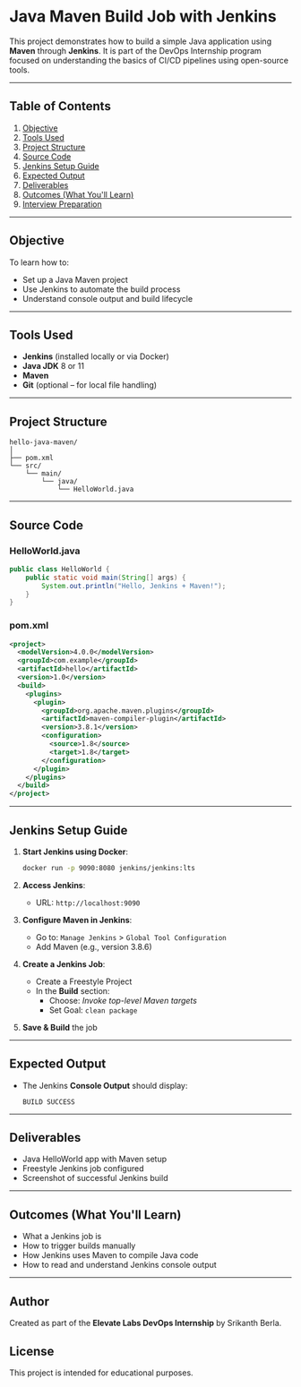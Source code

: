 
# Java Maven Build Job with Jenkins

This project demonstrates how to build a simple Java application using **Maven** through **Jenkins**. It is part of the DevOps Internship program focused on understanding the basics of CI/CD pipelines using open-source tools.

---

## Table of Contents

1. [Objective](#objective)  
2. [Tools Used](#tools-used)  
3. [Project Structure](#project-structure)  
4. [Source Code](#source-code)  
5. [Jenkins Setup Guide](#jenkins-setup-guide)  
6. [Expected Output](#expected-output)  
7. [Deliverables](#deliverables)  
8. [Outcomes (What You'll Learn)](#outcomes-what-youll-learn)  
9. [Interview Preparation](#interview-preparation)  

---

## Objective

To learn how to:
- Set up a Java Maven project
- Use Jenkins to automate the build process
- Understand console output and build lifecycle

---

## Tools Used

- **Jenkins** (installed locally or via Docker)
- **Java JDK** 8 or 11
- **Maven**
- **Git** (optional – for local file handling)

---

## Project Structure

```
hello-java-maven/
│
├── pom.xml
└── src/
    └── main/
        └── java/
            └── HelloWorld.java
```

---

## Source Code

### HelloWorld.java

```java
public class HelloWorld {
    public static void main(String[] args) {
        System.out.println("Hello, Jenkins + Maven!");
    }
}
```

### pom.xml

```xml
<project>
  <modelVersion>4.0.0</modelVersion>
  <groupId>com.example</groupId>
  <artifactId>hello</artifactId>
  <version>1.0</version>
  <build>
    <plugins>
      <plugin>
        <groupId>org.apache.maven.plugins</groupId>
        <artifactId>maven-compiler-plugin</artifactId>
        <version>3.8.1</version>
        <configuration>
          <source>1.8</source>
          <target>1.8</target>
        </configuration>
      </plugin>
    </plugins>
  </build>
</project>
```

---

## Jenkins Setup Guide

1. **Start Jenkins using Docker**:
   ```bash
   docker run -p 9090:8080 jenkins/jenkins:lts
   ```

2. **Access Jenkins**:
   - URL: `http://localhost:9090`

3. **Configure Maven in Jenkins**:
   - Go to: `Manage Jenkins` > `Global Tool Configuration`
   - Add Maven (e.g., version 3.8.6)

4. **Create a Jenkins Job**:
   - Create a Freestyle Project
   - In the **Build** section:
     - Choose: *Invoke top-level Maven targets*
     - Set Goal: `clean package`

5. **Save & Build** the job

---

## Expected Output

- The Jenkins **Console Output** should display:  
  ```
  BUILD SUCCESS
  ```

---

## Deliverables

- Java HelloWorld app with Maven setup
- Freestyle Jenkins job configured
- Screenshot of successful Jenkins build

---

## Outcomes (What You'll Learn)

- What a Jenkins job is
- How to trigger builds manually
- How Jenkins uses Maven to compile Java code
- How to read and understand Jenkins console output

---

## Author
 
 Created as part of the **Elevate Labs DevOps Internship** by Srikanth Berla.
 
 ## License
 
 This project is intended for educational purposes.

